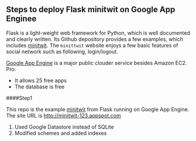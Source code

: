 Steps to deploy Flask minitwit on Google App Enginee 
---


Flask is a light-weight web framework for Python, which is well documented and clearly written. Its Github depository provides a few examples, which includes [minitwit](https://github.com/mitsuhiko/flask/tree/master/examples/minitwit). The `minittwit` website enjoys a few basic features of social network such as following, login/logout. 

[Google App Engine](https://appengine.google.com/) is a major public clouder service besides Amazon EC2. 
Pro: 
- It allows 25 free apps
- The database is free

####Step1

This repo is the example [minitwit](https://github.com/mitsuhiko/flask/tree/master/examples/minitwit) from Flask running on Google App Engine. The site URL is http://minitwit-123.appspot.com

1. Used Google Datastore instead of SQLite
2. Modified schemes and added indexes


